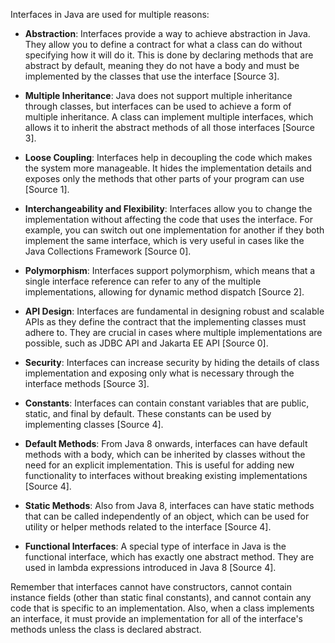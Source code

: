 Interfaces in Java are used for multiple reasons:

- **Abstraction**: Interfaces provide a way to achieve abstraction in Java. They allow you to define a contract for what a class can do without specifying how it will do it. This is done by declaring methods that are abstract by default, meaning they do not have a body and must be implemented by the classes that use the interface [Source 3].

- **Multiple Inheritance**: Java does not support multiple inheritance through classes, but interfaces can be used to achieve a form of multiple inheritance. A class can implement multiple interfaces, which allows it to inherit the abstract methods of all those interfaces [Source 3].

- **Loose Coupling**: Interfaces help in decoupling the code which makes the system more manageable. It hides the implementation details and exposes only the methods that other parts of your program can use [Source 1].

- **Interchangeability and Flexibility**: Interfaces allow you to change the implementation without affecting the code that uses the interface. For example, you can switch out one implementation for another if they both implement the same interface, which is very useful in cases like the Java Collections Framework [Source 0].

- **Polymorphism**: Interfaces support polymorphism, which means that a single interface reference can refer to any of the multiple implementations, allowing for dynamic method dispatch [Source 2].

- **API Design**: Interfaces are fundamental in designing robust and scalable APIs as they define the contract that the implementing classes must adhere to. They are crucial in cases where multiple implementations are possible, such as JDBC API and Jakarta EE API [Source 0].

- **Security**: Interfaces can increase security by hiding the details of class implementation and exposing only what is necessary through the interface methods [Source 3].

- **Constants**: Interfaces can contain constant variables that are public, static, and final by default. These constants can be used by implementing classes [Source 4].

- **Default Methods**: From Java 8 onwards, interfaces can have default methods with a body, which can be inherited by classes without the need for an explicit implementation. This is useful for adding new functionality to interfaces without breaking existing implementations [Source 4].

- **Static Methods**: Also from Java 8, interfaces can have static methods that can be called independently of an object, which can be used for utility or helper methods related to the interface [Source 4].

- **Functional Interfaces**: A special type of interface in Java is the functional interface, which has exactly one abstract method. They are used in lambda expressions introduced in Java 8 [Source 4].

Remember that interfaces cannot have constructors, cannot contain instance fields (other than static final constants), and cannot contain any code that is specific to an implementation. Also, when a class implements an interface, it must provide an implementation for all of the interface's methods unless the class is declared abstract.